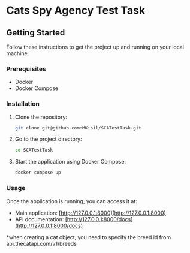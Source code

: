 # Cats Spy Agency Test Task

## Getting Started

Follow these instructions to get the project up and running on your local machine.

### Prerequisites

- Docker
- Docker Compose

### Installation

1. Clone the repository:
    ```bash
    git clone git@github.com:MKisil/SCATestTask.git
    ```

2. Go to the project directory:
    ```bash
    cd SCATestTask
    ```

3. Start the application using Docker Compose:
    ```bash
    docker compose up
    ```

### Usage

Once the application is running, you can access it at:

- Main application: [http://127.0.0.1:8000](http://127.0.0.1:8000)
- API documentation: [http://127.0.0.1:8000/docs](http://127.0.0.1:8000/docs)

*when creating a cat object, you need to specify the breed id from api.thecatapi.com/v1/breeds
